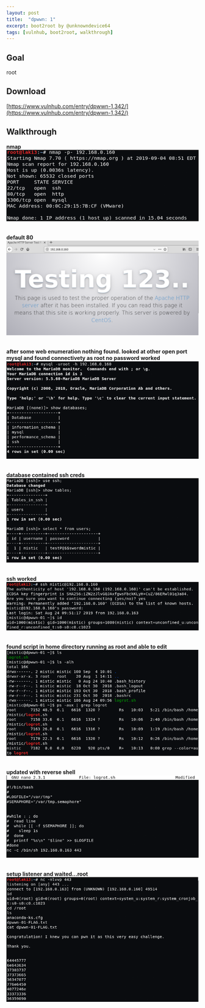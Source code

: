 ```yaml
---
layout: post
title:  "dpwwn: 1"
excerpt: boot2root by @unknowndevice64
tags: [vulnhub, boot2root, walkthrough]
---
```


## Goal #
root

## Download #
[https://www.vulnhub.com/entry/dpwwn-1,342/](https://www.vulnhub.com/entry/dpwwn-1,342/)

## Walkthrough #

**nmap**
<br>![alt text](../vulnhub/dpwwn_1/nmap.png)
<br><br>

**default 80**
<br>![alt text](../vulnhub/dpwwn_1/default80.png)
<br><br>

**after some web enumeration nothing found. looked at other open port mysql and found connectivety as root no password worked**
<br>![alt text](../vulnhub/dpwwn_1/mysql.png)
<br><br>

**database contained ssh creds**
<br>![alt text](../vulnhub/dpwwn_1/mysql2.png)
<br><br>

**ssh worked**
<br>![alt text](../vulnhub/dpwwn_1/ssh.png)
<br><br>

**found script in home directory running as root and able to edit**
<br>![alt text](../vulnhub/dpwwn_1/logrot.png)
<br><br>

**updated with reverse shell**
<br>![alt text](../vulnhub/dpwwn_1/update.png)
<br><br>

**setup listener and waited...root**
<br>![alt text](../vulnhub/dpwwn_1/root.png)
<br><br>

